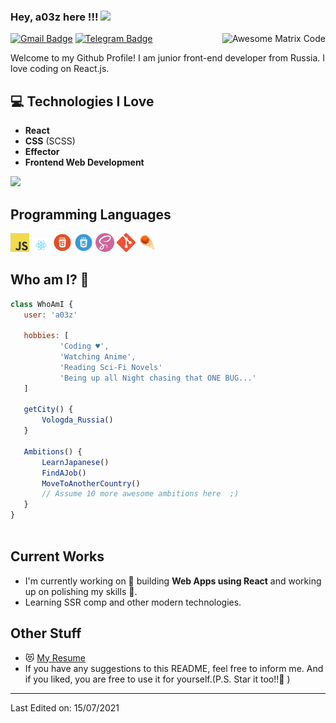 
### Hey, a03z here !!! <img src="https://media.giphy.com/media/hvRJCLFzcasrR4ia7z/giphy.gif" width="25px">


<img src = 'https://github.com/MarikIshtar007/MarikIshtar007/blob/master/images/matrix.gif' alt = 'Awesome Matrix Code' align='right'/>

 [![Gmail Badge](https://img.shields.io/badge/-danyasmeloff@gmail.com-c14438?style=flat-square&logo=Gmail&logoColor=white&link=mailto:asterp04@gmail.com)](mailto:asterp04@gmail.com)  [![Telegram Badge](https://img.shields.io/badge/-@a03zd-4381C1?style=flat-square&logo=Telegram&logoColor=white&link=https://t.me/a03zd)](https://t.me/a03zd) 


Welcome to my Github Profile! I am junior front-end developer from Russia. I love coding on React.js.

## 💻 Technologies I Love
* **React**
* **CSS** (SCSS)
* **Effector**
* **Frontend  Web Development**

<img src = "https://github-readme-stats.vercel.app/api/top-langs/?username=a03z&layout=compact">

## Programming Languages
<img src = 'https://github.com/a03z/a03z/blob/main/images/js.png' width='30'/> <img src = 'https://github.com/a03z/a03z/blob/main/images/react.png' width='30'/> <img src = 'https://github.com/a03z/a03z/blob/main/images/html.png' width='30'/> <img src = 'https://github.com/a03z/a03z/blob/main/images/css.png' width='30'/> <img src = 'https://github.com/a03z/a03z/blob/main/images/sass.png' height='30'/> <img src = 'https://github.com/a03z/a03z/blob/main/images/git.png' height='30'/>  <img src = 'https://github.com/a03z/a03z/blob/main/images/effector.png' height='30'/> 
 
 ## Who am I? 🧑
 ```JavaScript
 class WhoAmI {
    user: 'a03z'

    hobbies: [
			'Coding ♥',
			'Watching Anime',
			'Reading Sci-Fi Novels'
			'Being up all Night chasing that ONE BUG...'
	]
	
	getCity() {
        Vologda_Russia()
    }
	
    Ambitions() {
		LearnJapanese()
		FindAJob()
		MoveToAnotherCountry()
		// Assume 10 more awesome ambitions here  ;)
    }
}
	
 ```
 
## Current Works
 * I'm currently working on 🔭 building **Web Apps using React** and working up on polishing my skills 🌱.
 * Learning SSR comp and other modern technologies.
 
## Other Stuff
  - 😻 [My Resume](https://docs.google.com/document/d/1kXZPwesVQtPVYJFJYJ1mA0v797O8nZcLQY_OkWT7v8Y)
  - If you have any suggestions to this README, feel free to inform me. And if you liked, you are free to use it for yourself.(P.S. Star it too!!:grimacing: )

  ___

Last Edited on: 15/07/2021
